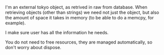 I'm an external tokyo object, as retrived in raw from database. 
When retrieving objects (other than strings) we need not just the object, but also the amount of space it takes in memory (to be able to do a memcpy, for example). 

I make sure user has all the information he needs.

You do not need to free resources, they are managed automatically, so don't worry about dispose.
